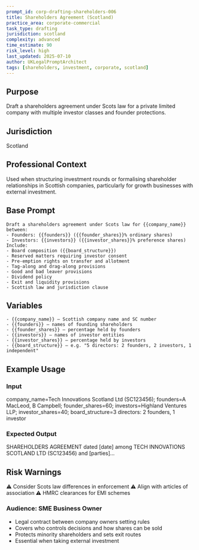 ```yaml
---
prompt_id: corp-drafting-shareholders-006
title: Shareholders Agreement (Scotland)
practice_area: corporate-commercial
task_type: drafting
jurisdiction: scotland
complexity: advanced
time_estimate: 90
risk_level: high
last_updated: 2025-07-10
author: UKLegalPromptArchitect
tags: [shareholders, investment, corporate, scotland]
---
```


## Purpose
Draft a shareholders agreement under Scots law for a private limited company with multiple investor classes and founder protections.

## Jurisdiction
Scotland

## Professional Context
Used when structuring investment rounds or formalising shareholder relationships in Scottish companies, particularly for growth businesses with external investment.

## Base Prompt
```text
Draft a shareholders agreement under Scots law for {{company_name}} between:
- Founders: {{founders}} ({{founder_shares}}% ordinary shares)
- Investors: {{investors}} ({{investor_shares}}% preference shares)
Include:
- Board composition ({{board_structure}})
- Reserved matters requiring investor consent
- Pre-emption rights on transfer and allotment
- Tag-along and drag-along provisions
- Good and bad leaver provisions
- Dividend policy
- Exit and liquidity provisions
- Scottish law and jurisdiction clause
```

## Variables
```text
- {{company_name}} – Scottish company name and SC number
- {{founders}} – names of founding shareholders
- {{founder_shares}} – percentage held by founders
- {{investors}} – names of investor entities
- {{investor_shares}} – percentage held by investors
- {{board_structure}} – e.g. "5 directors: 2 founders, 2 investors, 1 independent"
```

## Example Usage
### Input
company_name=Tech Innovations Scotland Ltd (SC123456); founders=A MacLeod, B Campbell; founder_shares=60; investors=Highland Ventures LLP; investor_shares=40; board_structure=3 directors: 2 founders, 1 investor

### Expected Output
SHAREHOLDERS AGREEMENT dated [date] among TECH INNOVATIONS SCOTLAND LTD (SC123456) and [parties]...

## Risk Warnings
⚠️ Consider Scots law differences in enforcement
⚠️ Align with articles of association
⚠️ HMRC clearances for EMI schemes

### Audience: SME Business Owner
- Legal contract between company owners setting rules
- Covers who controls decisions and how shares can be sold
- Protects minority shareholders and sets exit routes
- Essential when taking external investment
